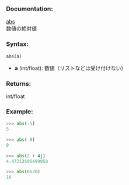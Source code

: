 ### Documentation:

[abs](https://docs.python.org/ja/3/library/functions.html#abs)  
数値の絶対値

### Syntax:

```abs(a)```

- **a** (int/float): 数値（リストなどは受け付けない）


### Returns:

int/float

### Example: 

```python
>>> abs(-5)
5

>>> abs(-0)
0

>>> abs(2 + 4j)
4.47213595499958

>>> abs(0o20)
16
```
